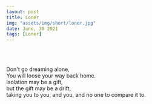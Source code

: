 ```yaml
---
layout: post
title: Loner
img: "assets/img/short/loner.jpg"
date: June, 30 2021
tags: [Loner]
---
```

  
<br><br>
<div align="left">

Don't go dreaming alone,<br>
You will loose your way back home.<br>
Isolation may be a gift,<br>
but the gift may be a drift,<br>
taking you to you, and you, and no one to compare it to.<br>

  

</div>
<br><br>
<br><br>
<br><br>
<br><br>
<br><br>
<br><br> 
